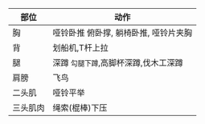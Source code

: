 |部位|动作|
|---|---|
| 胸 | 哑铃卧推 俯卧撑, 躺椅卧推, 哑铃片夹胸|
| 背 |  划船机,T杆上拉|
| 腿 | 深蹲 `勾腿下蹲`,高脚杯深蹲,伐木工深蹲|
| 肩膀 | 飞鸟
| 二头肌 | 哑铃平举
| 三头肌肉 | 绳索(棍棒)下压
